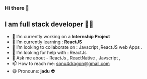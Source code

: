 ### Hi there 👋
## I am **full stack developer** :technologist:
- 🔭 I’m currently working on a **Internship Project**
- 🌱 I’m currently learning : **ReactJS**
- 👯 I’m looking to collaborate on : Javscript ,ReactJS web Apps  . 
- 🤔 I’m looking for help with : ReactJs
- 💬 Ask me about - ReactJs , ReactNative , Javscript , 
- 📫 How to reach me: sonu4dragon@gmail.com
- 😄 Pronouns: **jadu** :alien:
